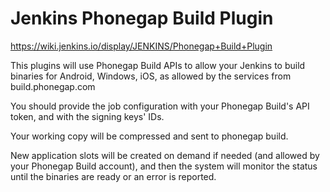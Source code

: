 # Jenkins Phonegap Build Plugin

https://wiki.jenkins.io/display/JENKINS/Phonegap+Build+Plugin

This plugins will use Phonegap Build APIs to allow your Jenkins to build binaries
for Android, Windows, iOS, as allowed by the services from build.phonegap.com

You should provide the job configuration with your Phonegap Build's API token, and with the signing keys' IDs.

Your working copy will be compressed and sent to phonegap build.

New application slots will be created on demand if needed (and allowed by your Phonegap Build account), and then the system will monitor the status until the binaries are ready or an error is reported.

